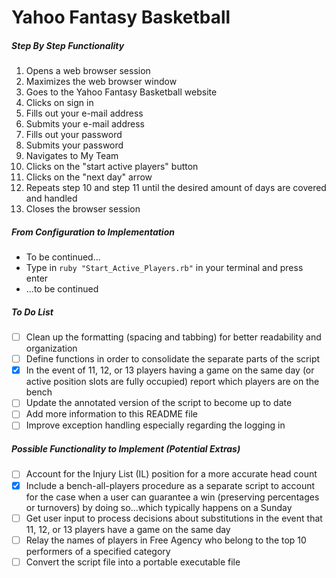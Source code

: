 # Yahoo Fantasy Basketball

##### Step By Step Functionality

1. Opens a web browser session
2. Maximizes the web browser window
3. Goes to the Yahoo Fantasy Basketball website
4. Clicks on sign in
5. Fills out your e-mail address
6. Submits your e-mail address
7. Fills out your password
8. Submits your password
9. Navigates to My Team
10. Clicks on the "start active players" button
11. Clicks on the "next day" arrow
12. Repeats step 10 and step 11 until the desired amount of days are covered and handled
13. Closes the browser session

##### From Configuration to Implementation

- To be continued...
- Type in `ruby "Start_Active_Players.rb"` in your terminal and press enter
- ...to be continued

##### To Do List
- [ ] Clean up the formatting (spacing and tabbing) for better readability and organization
- [ ] Define functions in order to consolidate the separate parts of the script
- [x] In the event of 11, 12, or 13 players having a game on the same day (or active position slots are fully occupied) report which players are on the bench
- [ ] Update the annotated version of the script to become up to date
- [ ] Add more information to this README file
- [ ] Improve exception handling especially regarding the logging in

##### Possible Functionality to Implement (Potential Extras)
- [ ] Account for the Injury List (IL) position for a more accurate head count
- [x] Include a bench-all-players procedure as a separate script to account for the case when a user can guarantee a win (preserving percentages or turnovers) by doing so...which typically happens on a Sunday
- [ ] Get user input to process decisions about substitutions in the event that 11, 12, or 13 players have a game on the same day
- [ ] Relay the names of players in Free Agency who belong to the top 10 performers of a specified category
- [ ] Convert the script file into a portable executable file
